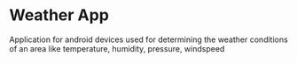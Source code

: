 # Weather App
Application for android devices used for determining the weather conditions of an area like temperature, humidity, pressure, windspeed
